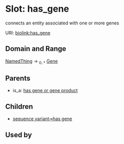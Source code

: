 
# Slot: has_gene


connects an entity associated with one or more genes

URI: [biolink:has_gene](https://w3id.org/biolink/vocab/has_gene)


## Domain and Range

[NamedThing](NamedThing.md) ->  <sub>0..*</sub> [Gene](Gene.md)

## Parents

 *  is_a: [has gene or gene product](has_gene_or_gene_product.md)

## Children

 *  [sequence variant➞has gene](sequence_variant_has_gene.md)

## Used by

